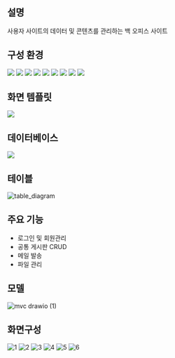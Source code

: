 ## 설명
사용자 사이트의 데이터 및 콘텐츠를 관리하는 백 오피스 사이트

## 구성 환경
<img src="https://img.shields.io/badge/JAVA-007396?style=flat-square&logo=java&logoColor=white"> <img src="https://img.shields.io/badge/Spring Boot-6DB33F?style=flat-square&logo=SpringBoot&logoColor=white"> <img src="https://img.shields.io/badge/Javascript-F7DF1E?style=flat-square&logo=javascript&logoColor=black"> <img src="https://img.shields.io/badge/Jquery-0769AD?style=flat-square&logo=jquery&logoColor=white"> <img src="https://img.shields.io/badge/Bootstrap-7952B3?style=flat-square&logo=Bootstrap&logoColor=white"> <img src="https://img.shields.io/badge/Github-181717?style=flat-square&logo=github&logoColor=white"> <img src="https://img.shields.io/badge/Linux-FCC624?style=flat-square&logo=linux&logoColor=black"> <img src="https://img.shields.io/badge/AWS-232F3E?style=flat-square&logo=Amazon AWS&logoColor=white"> <img src="https://img.shields.io/badge/Apache Tomcat-F8DC75?style=flat-square&logo=apachetomcat&logoColor=white">

## 화면 템플릿
<img src="https://img.shields.io/badge/Thymeleaf-005F0F?style=flat-square&logo=Thymeleaf&logoColor=white">

## 데이터베이스
<img src="https://img.shields.io/badge/MariaDB-003545?style=flat-square&logo=mariaDB&logoColor=white">

## 테이블
![table_diagram](https://user-images.githubusercontent.com/94291819/195982787-ede643b9-21aa-4788-b7f0-cc68a4fcd483.PNG)

## 주요 기능
- 로그인 및 회원관리
- 공통 게시판 CRUD
- 메일 발송
- 파일 관리

## 모델
![mvc drawio (1)](https://user-images.githubusercontent.com/94291819/196029210-112ebe6e-2316-4210-ae8e-4255d0a5cbdd.png)

## 화면구성
![1](https://user-images.githubusercontent.com/94291819/195983010-6cb4afab-b036-46c0-bb5c-6f519a3e0a07.PNG)
![2](https://user-images.githubusercontent.com/94291819/195983012-89fbe727-c481-4d2f-9452-0cedaa86b1b8.PNG)
![3](https://user-images.githubusercontent.com/94291819/195983014-76836125-5c5a-4bae-9ab0-be3c9cca0498.PNG)
![4](https://user-images.githubusercontent.com/94291819/195983015-c6474d1c-000e-4e49-8f75-f702966b132c.PNG)
![5](https://user-images.githubusercontent.com/94291819/195983016-11fec11d-fe6c-4990-8ad2-560ef7f56012.PNG)
![6](https://user-images.githubusercontent.com/94291819/195983074-360d3b4f-03bd-4d5d-988f-b45d1836de69.PNG)
